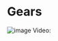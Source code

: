 # Gears
![image](https://user-images.githubusercontent.com/86536434/141681404-d4c04f28-f551-4665-aeb9-012ff2dc7acd.png)
Video: 
